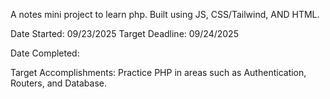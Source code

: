 A notes mini project to learn php. Built using JS, CSS/Tailwind, AND HTML.

Date Started: 09/23/2025
Target Deadline: 09/24/2025

Date Completed: 

Target Accomplishments:
Practice PHP in areas such as Authentication, Routers, and Database.